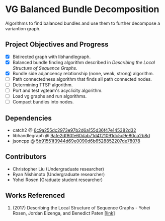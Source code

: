 # VG Balanced Bundle Decomposition
Algorithms to find balanced bundles and use them to further decompose a variantion graph.

## Project Objectives and Progress

 - [x] Bidirected graph with libhandlegraph.
 - [x] Balanced bundle finding algorithm described in *Describing the Local Structure of Sequence Graphs*.
 - [x] Bundle side adjancency relationship (none, weak, strong) algorithm.
 - [ ] Path connectedness algorithm that finds all path connected nodes.
 - [ ] Determining TTSP algorithm.
 - [ ] Port and test vgteam's acyclicity algorithm.
 - [ ] Load vg graphs and run algorithms.
 - [ ] Compact bundles into nodes.

## Dependencies
- catch2 @ [6c9a255dc2973e97b2d6a155d36f47e145382d32](https://github.com/catchorg/Catch2/commit/6c9a255dc2973e97b2d6a155d36f47e145382d32)
- libhandlegraph @ [9afe2df80fe60dab71d4121091dc5c9e80ca2b8d](https://github.com/vgteam/libhandlegraph/commit/9afe2df80fe60dab71d4121091dc5c9e80ca2b8d)
- jsoncpp @ [5b91551f3944d69e0090d6b6528852207de78078](https://github.com/open-source-parsers/jsoncpp/commit/5b91551f3944d69e0090d6b6528852207de78078)


## Contributors
- Christopher Liu (Undergraduate researcher)
- Ryan Nishimoto (Undergraduate researcher)
- Yohei Rosen (Graduate student researcher)

## Works Referenced
1. (2017) Describing the Local Structure of Sequence Graphs - Yohei Rosen, Jordan Eizenga, and Benedict Paten [[link]](https://link.springer.com/chapter/10.1007/978-3-319-58163-7_2)
